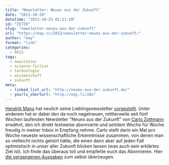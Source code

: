 ```yaml
---
title: "Newsletter: Neues aus der Zukunft"
date: "2013-10-24"
datetime: "2013-10-25 01:21:58"
id: "25729"
slug: "newsletter-neues-aus-der-zukunft"
url: "https://eay.cc/2013/newsletter-neues-aus-der-zukunft/"
author: "eay"
format: "link"
categories:
  - 0815
tags:
  - newsletter
  - science-fiction
  - technologie
  - wissenschaft
  - zukunft
meta:
  - linked_list_url: "http://neues-aus-der-zukunft.de/"
  - yourls_shorturl: "http://eay.li/28u"
---
```


[Hendrik Mans](http://sloblog.io/~hmans/) hat neulich seine Lieblingsnewsletter [vorgestellt](http://sloblog.io/~hmans/VWR3s9HCbl8/ein-herz-fuer-newsletter). Unter anderem hat er dabei den da noch nagelneuen, mittlerweile seit fünf Wochen laufenden Newsletter "Neues aus der Zukunft" von [Carlo Zottmann](http://municode.de/) erwähnt, den ich direkt testweise abonnierte und seitdem Woche für Woche freudig in meiner Inbox in Empfang nehme. Carlo stellt darin ein Mal pro Woche neueste wissenschaftliche Erkenntnisse zusammen, von denen man so vielleicht nichts gehört hätte, die einen dann aber auf jeden Fall optimistisch in unser aller Zukunft blicken lassen (was auch sein erklärtes Ziel ist). Ich finde das überaus toll und empfehle euch das Abonnieren. Hier [die vergangenen Ausgaben](http://us7.campaign-archive2.com/home/?u=4d872188e1421becdbfae7280&id=ab2ca1169e) zum selbst überzeugen.
